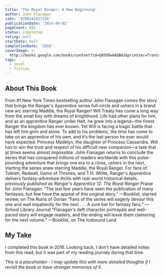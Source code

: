 ```yaml
---
title: 'The Royal Ranger: A New Beginning'
author: John Flanagan
isbn: '9780142427316'
publicationDate: '2014-09-02'
pageCount: 482
status: completed
rating: null
startDate: null
completionDate: '2016'
coverImage: >-
  http://books.google.com/books/content?id=Q85VDwAAQBAJ&printsec=frontcover&img=1&zoom=1&source=gbs_api
tags:
  - novel
  - fiction
---
```


## About This Book

From #1 New York Times bestselling author John Flanagan comes the story that brings the Ranger's Apprentice series full-circle and ushers in a brand new arc starring Maddie, the Royal Ranger! Will Treaty has come a long way from the small boy with dreams of knighthood. Life had other plans for him, and as an apprentice Ranger under Halt, he grew into a legend—the finest Ranger the kingdom has ever known. Yet Will is facing a tragic battle that has left him grim and alone. To add to his problems, the time has come to take on an apprentice of his own, and it’s the last person he ever would have expected: Princess Madelyn, the daughter of Princess Cassandra. Will has to win the trust and respect of his difficult new companion—a task that at times seems almost impossible. John Flanagan returns to conclude the series that has conquered millions of readers worldwide with this pulse-pounding adventure that brings one era to a close, ushers in the next, starting the series anew starring Maddie, the Royal Ranger. For fans of Tolkien, Redwall, Game of Thrones, and T.H. White, Ranger's Apprentice delivers fantasy-adventure thrills with real-world historical details. *previously published as Ranger's Apprentice 12: The Royal Ranger* Praise for John Flanagan: “The last few years have seen the publication of many fantasies, but few have the appeal of this original story.” —Booklist, starred review, on The Ruins of Gorlan “Fans of the series will eagerly devour this one and wait impatiently for the next . . . A sure bet for fantasy fans.” —School Library Journal “Flanagan's deft character portrayals and well-paced story will engage readers, and the ending will leave them clamoring for the next volume.” —Booklist, on The Icebound Land

## My Take

I completed this book in 2016. Looking back, I don't have detailed notes from this read, but it was part of my reading journey during that time.

*This is a placeholder - I may update this with more detailed thoughts if I revisit the book or have stronger memories of it.*
